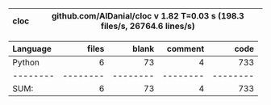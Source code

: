 cloc|github.com/AlDanial/cloc v 1.82  T=0.03 s (198.3 files/s, 26764.6 lines/s)
--- | ---

Language|files|blank|comment|code
:-------|-------:|-------:|-------:|-------:
Python|6|73|4|733
--------|--------|--------|--------|--------
SUM:|6|73|4|733
